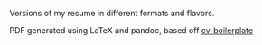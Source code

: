 Versions of my resume in different formats and flavors.


PDF generated using LaTeX and pandoc, based off [cv-boilerplate](https://github.com/mrzool/cv-boilerplate)